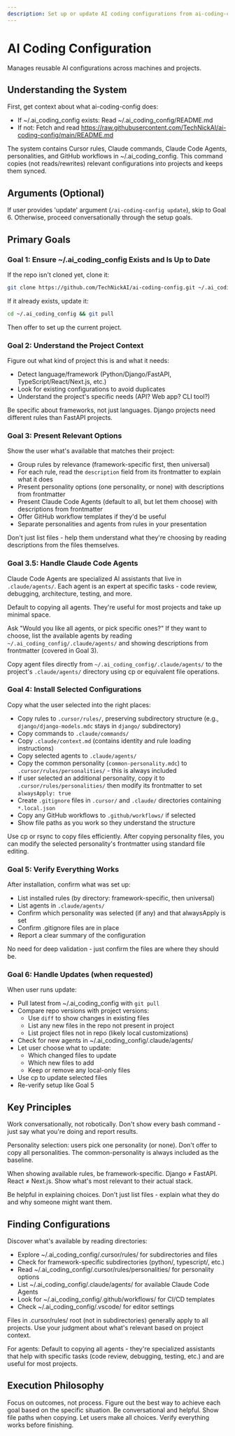 ```yaml
---
description: Set up or update AI coding configurations from ai-coding-config repo
---
```


# AI Coding Configuration

Manages reusable AI configurations across machines and projects.

## Understanding the System

First, get context about what ai-coding-config does:

- If ~/.ai_coding_config exists: Read ~/.ai_coding_config/README.md
- If not: Fetch and read
  https://raw.githubusercontent.com/TechNickAI/ai-coding-config/main/README.md

The system contains Cursor rules, Claude commands, Claude Code Agents, personalities,
and GitHub workflows in ~/.ai_coding_config. This command copies (not reads/rewrites)
relevant configurations into projects and keeps them synced.

## Arguments (Optional)

If user provides 'update' argument (`/ai-coding-config update`), skip to Goal 6.
Otherwise, proceed conversationally through the setup goals.

## Primary Goals

### Goal 1: Ensure ~/.ai_coding_config Exists and Is Up to Date

If the repo isn't cloned yet, clone it:

```bash
git clone https://github.com/TechNickAI/ai-coding-config.git ~/.ai_coding_config
```

If it already exists, update it:

```bash
cd ~/.ai_coding_config && git pull
```

Then offer to set up the current project.

### Goal 2: Understand the Project Context

Figure out what kind of project this is and what it needs:

- Detect language/framework (Python/Django/FastAPI, TypeScript/React/Next.js, etc.)
- Look for existing configurations to avoid duplicates
- Understand the project's specific needs (API? Web app? CLI tool?)

Be specific about frameworks, not just languages. Django projects need different rules
than FastAPI projects.

### Goal 3: Present Relevant Options

Show the user what's available that matches their project:

- Group rules by relevance (framework-specific first, then universal)
- For each rule, read the `description` field from its frontmatter to explain what it
  does
- Present personality options (one personality, or none) with descriptions from
  frontmatter
- Present Claude Code Agents (default to all, but let them choose) with descriptions
  from frontmatter
- Offer GitHub workflow templates if they'd be useful
- Separate personalities and agents from rules in your presentation

Don't just list files - help them understand what they're choosing by reading
descriptions from the files themselves.

### Goal 3.5: Handle Claude Code Agents

Claude Code Agents are specialized AI assistants that live in `.claude/agents/`. Each
agent is an expert at specific tasks - code review, debugging, architecture, testing,
and more.

Default to copying all agents. They're useful for most projects and take up minimal
space.

Ask "Would you like all agents, or pick specific ones?" If they want to choose, list the
available agents by reading `~/.ai_coding_config/.claude/agents/` and showing
descriptions from frontmatter (covered in Goal 3).

Copy agent files directly from `~/.ai_coding_config/.claude/agents/` to the project's
`.claude/agents/` directory using cp or equivalent file operations.

### Goal 4: Install Selected Configurations

Copy what the user selected into the right places:

- Copy rules to `.cursor/rules/`, preserving subdirectory structure (e.g.,
  `django/django-models.mdc` stays in `django/` subdirectory)
- Copy commands to `.claude/commands/`
- Copy `.claude/context.md` (contains identity and rule loading instructions)
- Copy selected agents to `.claude/agents/`
- Copy the common personality (`common-personality.mdc`) to
  `.cursor/rules/personalities/` - this is always included
- If user selected an additional personality, copy it to `.cursor/rules/personalities/`
  then modify its frontmatter to set `alwaysApply: true`
- Create `.gitignore` files in `.cursor/` and `.claude/` directories containing
  `*.local.json`
- Copy any GitHub workflows to `.github/workflows/` if selected
- Show file paths as you work so they understand the structure

Use cp or rsync to copy files efficiently. After copying personality files, you can
modify the selected personality's frontmatter using standard file editing.

### Goal 5: Verify Everything Works

After installation, confirm what was set up:

- List installed rules (by directory: framework-specific, then universal)
- List agents in `.claude/agents/`
- Confirm which personality was selected (if any) and that alwaysApply is set
- Confirm .gitignore files are in place
- Report a clear summary of the configuration

No need for deep validation - just confirm the files are where they should be.

### Goal 6: Handle Updates (when requested)

When user runs update:

- Pull latest from ~/.ai_coding_config with `git pull`
- Compare repo versions with project versions:
  - Use `diff` to show changes in existing files
  - List any new files in the repo not present in project
  - List project files not in repo (likely local customizations)
- Check for new agents in ~/.ai_coding_config/.claude/agents/
- Let user choose what to update:
  - Which changed files to update
  - Which new files to add
  - Keep or remove any local-only files
- Use cp to update selected files
- Re-verify setup like Goal 5

## Key Principles

Work conversationally, not robotically. Don't show every bash command - just say what
you're doing and report results.

Personality selection: users pick one personality (or none). Don't offer to copy all
personalities. The common-personality is always included as the baseline.

When showing available rules, be framework-specific. Django ≠ FastAPI. React ≠ Next.js.
Show what's most relevant to their actual stack.

Be helpful in explaining choices. Don't just list files - explain what they do and why
someone might want them.

## Finding Configurations

Discover what's available by reading directories:

- Explore ~/.ai_coding_config/.cursor/rules/ for subdirectories and files
- Check for framework-specific subdirectories (python/, typescript/, etc.)
- Read ~/.ai_coding_config/.cursor/rules/personalities/ for personality options
- List ~/.ai_coding_config/.claude/agents/ for available Claude Code Agents
- Look for ~/.ai_coding_config/.github/workflows/ for CI/CD templates
- Check ~/.ai_coding_config/.vscode/ for editor settings

Files in .cursor/rules/ root (not in subdirectories) generally apply to all projects.
Use your judgment about what's relevant based on project context.

For agents: Default to copying all agents - they're specialized assistants that help
with specific tasks (code review, debugging, testing, etc.) and are useful for most
projects.

## Execution Philosophy

Focus on outcomes, not process. Figure out the best way to achieve each goal based on
the specific situation. Be conversational and helpful. Show file paths when copying. Let
users make all choices. Verify everything works before finishing.
